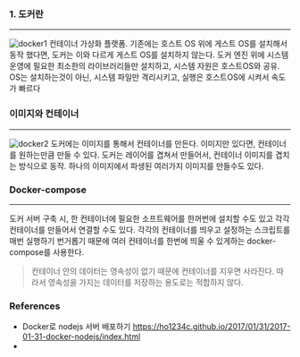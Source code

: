 ### 1. 도커란
***
![docker1](https://ho1234c.github.io/images/2017-01-31-docker-nodejs/2.png)
컨테이너 가상화 플랫폼. 기존에는 호스트 OS 위에 게스트 OS를 설치해서 동작 했다면, 도커는 이와 다르게 게스트 OS를 설치하지 않는다. 도커 엔진 위에 시스템 운영에 필요한 최소한의 라이브러리들만 설치하고, 시스템 자원은 호스트OS와 공유. OS는 설치하는것이 아닌, 시스템 파일만 격리시키고, 실행은 호스트OS에 시켜서 속도가 빠르다

### 이미지와 컨테이너
***
![docker2](https://ho1234c.github.io/images/2017-01-31-docker-nodejs/3.png)
도커에는 이미지를 통해서 컨테이너를 만든다. 이미지만 있다면, 컨테이너를 원하는만큼 만들 수 있다. 도커는 레이어를 겹쳐서 만들어서, 컨테이너 이미지를 겹치는 방식으로 동작. 하나의 이미지에서 파생된 여러가지 이미지를 만들수도 있다. 

### Docker-compose
***
도커 서버 구축 시, 한 컨테이너에 필요한 소프트웨어를 한꺼번에 설치할 수도 있고 각각 컨테이너를 만들어서 연결할 수도 있다. 각각의 컨테이너를 띄우고 설정하는 스크립트를 매번 실행하기 번거롭기 때문에 여러 컨테이너를 한번에 띄울 수 있게하는 docker-compose를 사용한다.
> 컨테이너 안의 데이터는 영속성이 없기 때문에 컨테이너를 지우면 사라진다. 따라서 영속성을 가지는 데이터를 저장하는 용도로는 적합하지 않다.
### References
- Docker로 nodejs 서버 배포하기
https://ho1234c.github.io/2017/01/31/2017-01-31-docker-nodejs/index.html
- 